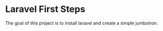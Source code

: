 # Laravel First Steps

The goal of this project is to install laravel and create a simple jumbotron.

